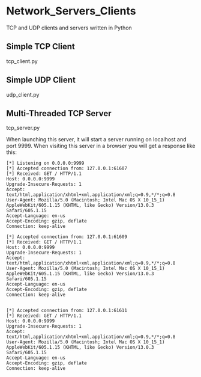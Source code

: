 # Network_Servers_Clients
TCP and UDP clients and servers written in Python

## Simple TCP Client
tcp_client.py

## Simple UDP Client
udp_client.py

## Multi-Threaded TCP Server
tcp_server.py

When launching this server, it will start a server running on localhost and port 9999. When visiting this server in a browser you will get a response like this:

```
[*] Listening on 0.0.0.0:9999
[*] Accepted connection from: 127.0.0.1:61607
[*] Received: GET / HTTP/1.1
Host: 0.0.0.0:9999
Upgrade-Insecure-Requests: 1
Accept: text/html,application/xhtml+xml,application/xml;q=0.9,*/*;q=0.8
User-Agent: Mozilla/5.0 (Macintosh; Intel Mac OS X 10_15_1) AppleWebKit/605.1.15 (KHTML, like Gecko) Version/13.0.3 Safari/605.1.15
Accept-Language: en-us
Accept-Encoding: gzip, deflate
Connection: keep-alive

[*] Accepted connection from: 127.0.0.1:61609
[*] Received: GET / HTTP/1.1
Host: 0.0.0.0:9999
Upgrade-Insecure-Requests: 1
Accept: text/html,application/xhtml+xml,application/xml;q=0.9,*/*;q=0.8
User-Agent: Mozilla/5.0 (Macintosh; Intel Mac OS X 10_15_1) AppleWebKit/605.1.15 (KHTML, like Gecko) Version/13.0.3 Safari/605.1.15
Accept-Language: en-us
Accept-Encoding: gzip, deflate
Connection: keep-alive


[*] Accepted connection from: 127.0.0.1:61611
[*] Received: GET / HTTP/1.1
Host: 0.0.0.0:9999
Upgrade-Insecure-Requests: 1
Accept: text/html,application/xhtml+xml,application/xml;q=0.9,*/*;q=0.8
User-Agent: Mozilla/5.0 (Macintosh; Intel Mac OS X 10_15_1) AppleWebKit/605.1.15 (KHTML, like Gecko) Version/13.0.3 Safari/605.1.15
Accept-Language: en-us
Accept-Encoding: gzip, deflate
Connection: keep-alive
```